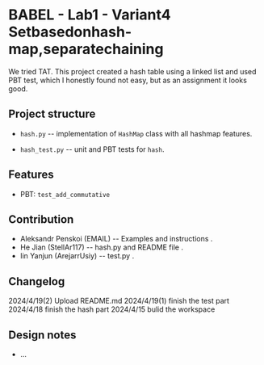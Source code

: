 # BABEL - Lab1 - Variant4 Setbasedonhash-map,separatechaining

We tried TAT.
This project created a hash table using a linked list and used PBT test, which I honestly found not easy, but as an assignment it looks good.

## Project structure

- `hash.py` -- implementation of `HashMap` class with all hashmap features.
  
- `hash_test.py` -- unit and PBT tests for `hash`.

## Features

- PBT: `test_add_commutative`

## Contribution

- Aleksandr Penskoi (EMAIL) -- Examples and instructions .
- He Jian (StellAr117) -- hash.py and README file .
- lin Yanjun (ArejarrUsiy) -- test.py .

## Changelog
2024/4/19(2) Upload README.md
2024/4/19(1) finish the test part 
2024/4/18 finish the hash part
2024/4/15 bulid the workspace

## Design notes

- ...
